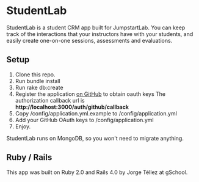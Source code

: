 # StudentLab

StudentLab is a student CRM app built for JumpstartLab. You can keep track of the interactions that your instructors have with your students, and easily create one-on-one sessions, assessments and evaluations.

## Setup

1. Clone this repo.
2. Run bundle install
3. Run rake db:create
4. Register the application [on GitHub](https://github.com/settings/applications/new) to obtain oauth keys
   The authorization callback url is **http://localhost:3000/auth/github/callback**
5. Copy /config/application.yml.example to /config/application.yml
6. Add your GitHub OAuth keys to /config/application.yml
7. Enjoy.

StudentLab runs on MongoDB, so you won't need to migrate anything.

## Ruby / Rails

This app was built on Ruby 2.0 and Rails 4.0 by Jorge Téllez at gSchool.